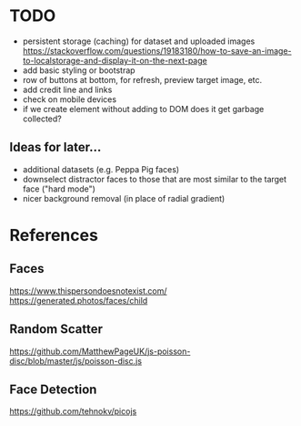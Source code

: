# TODO

* persistent storage (caching) for dataset and uploaded images
    https://stackoverflow.com/questions/19183180/how-to-save-an-image-to-localstorage-and-display-it-on-the-next-page
* add basic styling or bootstrap
* row of buttons at bottom, for refresh, preview target image, etc.
* add credit line and links
* check on mobile devices
* if we create element without adding to DOM does it get garbage collected?

## Ideas for later...

* additional datasets (e.g. Peppa Pig faces)
* downselect distractor faces to those that are most similar to the target face ("hard mode")
* nicer background removal (in place of radial gradient)

# References

## Faces
https://www.thispersondoesnotexist.com/
https://generated.photos/faces/child

## Random Scatter
https://github.com/MatthewPageUK/js-poisson-disc/blob/master/js/poisson-disc.js

## Face Detection
https://github.com/tehnokv/picojs
